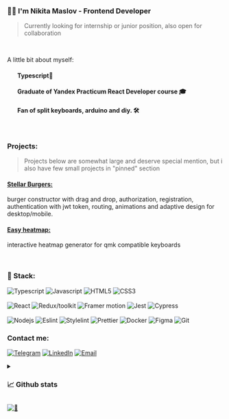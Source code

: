 ### 🙋‍♂️ I'm Nikita Maslov - Frontend Developer

> Currently looking for internship or junior position, also open for collaboration

<br>

A little bit about myself:

<ul>
  
#### Typescript💜

#### Graduate of Yandex Practicum React Developer course 🎓

#### Fan of split keyboards, arduino and diy. 🛠

</ul>

<br>

### Projects:

> Projects below are somewhat large and deserve special mention, but i also have few small projects in "pinned" section

#### [Stellar Burgers:](https://github.com/maslomeister/react-burger)

burger constructor with drag and drop, authorization, registration, authentication with jwt token, routing, animations and adaptive design for desktop/mobile.

#### [Easy heatmap:](https://github.com/maslomeister/easyheatmap)

interactive heatmap generator for qmk compatible keyboards

<br>

### 🔮 Stack:

<picture>
  <img src="https://img.shields.io/static/v1?message=typescript&logo=typescript&style=for-the-badge&color=1f1e34&label=%20" alt="Typescript">
</picture>
<picture>
  <img src="https://img.shields.io/static/v1?message=javascript&logo=javascript&style=for-the-badge&color=1f1e34&label=%20" alt="Javascript">
</picture>
<picture>
  <img src="https://img.shields.io/static/v1?message=HTML5&logo=html5&style=for-the-badge&color=1f1e34&label=%20" alt="HTML5">
</picture>
<picture>
  <img src="https://img.shields.io/static/v1?message=css3&logo=css3&style=for-the-badge&color=1f1e34&label=%20" alt="CSS3">
</picture>

</br>
</br>

<picture>
  <img src="https://img.shields.io/static/v1?message=react&logo=react&style=for-the-badge&color=1f1e34&label=%20" alt="React">
</picture>
<picture>
  <img src="https://img.shields.io/static/v1?message=redux/toolkit&logo=redux&style=for-the-badge&color=1f1e34&label=%20" alt="Redux/toolkit">
</picture>
<picture>
  <img src="https://img.shields.io/static/v1?message=framer+motion&logo=framer&style=for-the-badge&color=1f1e34&label=%20" alt="Framer motion">
</picture>
<picture>
  <img src="https://img.shields.io/static/v1?message=jest&logo=jest&style=for-the-badge&color=1f1e34&label=%20" alt="Jest">
</picture>
<picture>
  <img src="https://img.shields.io/static/v1?message=cypress&logo=cypress&style=for-the-badge&color=1f1e34&label=%20" alt="Cypress">
</picture>

</br>
</br>

<picture>
  <img src="https://img.shields.io/static/v1?message=node&logo=node.js&style=for-the-badge&color=1f1e34&label=%20" alt="Nodejs">
</picture>
<picture>
  <img src="https://img.shields.io/static/v1?message=eslint&logo=eslint&style=for-the-badge&color=1f1e34&label=%20" alt="Eslint">
</picture>
<picture>
  <img src="https://img.shields.io/static/v1?message=stylelint&logo=stylelint&style=for-the-badge&color=1f1e34&label=%20" alt="Stylelint">
</picture>
<picture>
  <img src="https://img.shields.io/static/v1?message=prettier&logo=prettier&style=for-the-badge&color=1f1e34&label=%20" alt="Prettier">
</picture>
<picture>
  <img src="https://img.shields.io/static/v1?message=docker&logo=docker&style=for-the-badge&color=1f1e34&label=%20" alt="Docker">
</picture>
<picture>
  <img src="https://img.shields.io/static/v1?message=figma&logo=figma&style=for-the-badge&color=1f1e34&label=%20" alt="Figma">
</picture>
<picture>
  <img src="https://img.shields.io/static/v1?message=git&logo=git&style=for-the-badge&color=1f1e34&label=%20" alt="Git">
</picture>


<br>

### Contact me:

[![Telegram](https://img.shields.io/static/v1?message=telegram&logo=telegram&style=for-the-badge&color=1f1e34&label=%20)](https://t.me/maslomeister)
[![LinkedIn](https://img.shields.io/static/v1?message=LinkedIn&logo=LinkedIn&style=for-the-badge&color=1f1e34&label=%20)](https://www.linkedin.com/in/maslomeister/)
[![Email](https://img.shields.io/static/v1?message=maslomeister@gmail.com&logo=gmail&style=for-the-badge&color=1f1e34&label=%20)](mailto:maslomeister@gmail.com)

<details>
<summary>
  
### 📈 Github stats
</summary>
<br>
<p align = "center">
  <img width="54%" src = "https://github-readme-stats.vercel.app/api?username=maslomeister&layout=compact&show_icons=true&theme=radical">
  <img width="45%" src = "https://github-readme-stats.vercel.app/api/top-langs/?username=maslomeister&hide=c&layout=compact&theme=radical">
</p>
<br>
</details>

[![👀](https://api.visitorbadge.io/api/visitors?path=maslomeister&label=👀&labelColor=%231f1e34&countColor=%231f1e34&style=flat-square&labelStyle=upper)](https://visitorbadge.io/status?path=maslomeister)
